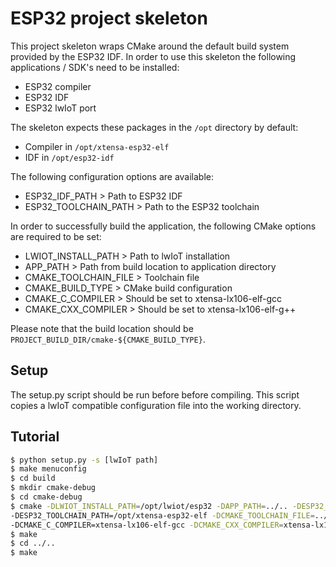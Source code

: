 # ESP32 project skeleton

This project skeleton wraps CMake around the default build system provided by the
ESP32 IDF. In order to use this skeleton the following applications / SDK's need to be
installed:

- ESP32 compiler
- ESP32 IDF
- ESP32 lwIoT port

The skeleton expects these packages in the `/opt` directory by default:

- Compiler in `/opt/xtensa-esp32-elf`
- IDF in `/opt/esp32-idf`

The following configuration options are available:

- ESP32_IDF_PATH > Path to ESP32 IDF
- ESP32_TOOLCHAIN_PATH > Path to the ESP32 toolchain

In order to successfully build the application, the following CMake options are required to be set:

- LWIOT_INSTALL_PATH > Path to lwIoT installation
- APP_PATH > Path from build location to application directory
- CMAKE_TOOLCHAIN_FILE > Toolchain file
- CMAKE_BUILD_TYPE > CMake build configuration
- CMAKE_C_COMPILER > Should be set to xtensa-lx106-elf-gcc
- CMAKE_CXX_COMPILER > Should be set to xtensa-lx106-elf-g++

Please note that the build location should be `PROJECT_BUILD_DIR/cmake-${CMAKE_BUILD_TYPE}`.

## Setup

The setup.py script should be run before before compiling. This script copies a lwIoT compatible
configuration file into the working directory.

## Tutorial

```bash
$ python setup.py -s [lwIoT path]
$ make menuconfig
$ cd build
$ mkdir cmake-debug
$ cd cmake-debug
$ cmake -DLWIOT_INSTALL_PATH=/opt/lwiot/esp32 -DAPP_PATH=../.. -DESP32_IDF_PATH=/opt/esp32-idf \
-DESP32_TOOLCHAIN_PATH=/opt/xtensa-esp32-elf -DCMAKE_TOOLCHAIN_FILE=../../cmake/esp32.cmake \
-DCMAKE_C_COMPILER=xtensa-lx106-elf-gcc -DCMAKE_CXX_COMPILER=xtensa-lx106-elf-g++
$ make
$ cd ../..
$ make
```
